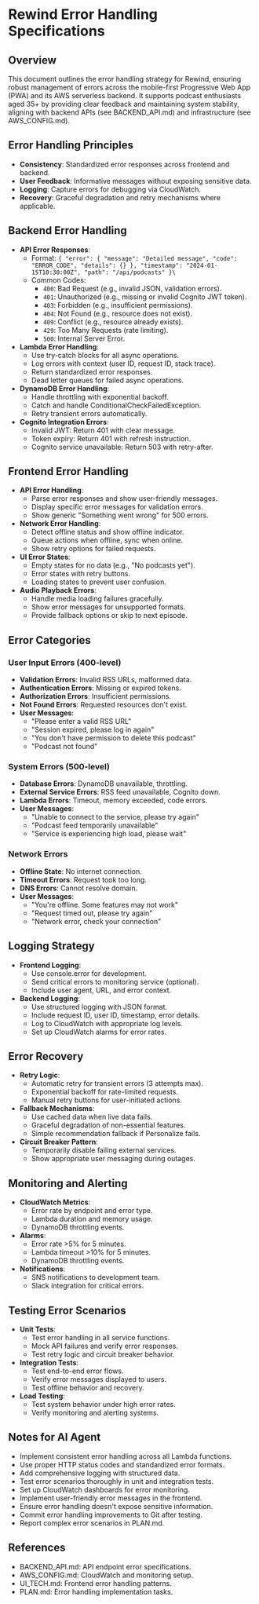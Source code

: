 # Rewind Error Handling Specifications

## Overview
This document outlines the error handling strategy for Rewind, ensuring robust management of errors across the mobile-first Progressive Web App (PWA) and its AWS serverless backend. It supports podcast enthusiasts aged 35+ by providing clear feedback and maintaining system stability, aligning with backend APIs (see BACKEND_API.md) and infrastructure (see AWS_CONFIG.md).

## Error Handling Principles
- **Consistency**: Standardized error responses across frontend and backend.
- **User Feedback**: Informative messages without exposing sensitive data.
- **Logging**: Capture errors for debugging via CloudWatch.
- **Recovery**: Graceful degradation and retry mechanisms where applicable.

## Backend Error Handling
- **API Error Responses**:
  - Format: `{ "error": { "message": "Detailed message", "code": "ERROR_CODE", "details": {} }, "timestamp": "2024-01-15T10:30:00Z", "path": "/api/podcasts" }\`
  - Common Codes:
    - `400`: Bad Request (e.g., invalid JSON, validation errors).
    - `401`: Unauthorized (e.g., missing or invalid Cognito JWT token).
    - `403`: Forbidden (e.g., insufficient permissions).
    - `404`: Not Found (e.g., resource does not exist).
    - `409`: Conflict (e.g., resource already exists).
    - `429`: Too Many Requests (rate limiting).
    - `500`: Internal Server Error.
- **Lambda Error Handling**:
  - Use try-catch blocks for all async operations.
  - Log errors with context (user ID, request ID, stack trace).
  - Return standardized error responses.
  - Dead letter queues for failed async operations.
- **DynamoDB Error Handling**:
  - Handle throttling with exponential backoff.
  - Catch and handle ConditionalCheckFailedException.
  - Retry transient errors automatically.
- **Cognito Integration Errors**:
  - Invalid JWT: Return 401 with clear message.
  - Token expiry: Return 401 with refresh instruction.
  - Cognito service unavailable: Return 503 with retry-after.

## Frontend Error Handling
- **API Error Handling**:
  - Parse error responses and show user-friendly messages.
  - Display specific error messages for validation errors.
  - Show generic "Something went wrong" for 500 errors.
- **Network Error Handling**:
  - Detect offline status and show offline indicator.
  - Queue actions when offline, sync when online.
  - Show retry options for failed requests.
- **UI Error States**:
  - Empty states for no data (e.g., "No podcasts yet").
  - Error states with retry buttons.
  - Loading states to prevent user confusion.
- **Audio Playback Errors**:
  - Handle media loading failures gracefully.
  - Show error messages for unsupported formats.
  - Provide fallback options or skip to next episode.

## Error Categories

### User Input Errors (400-level)
- **Validation Errors**: Invalid RSS URLs, malformed data.
- **Authentication Errors**: Missing or expired tokens.
- **Authorization Errors**: Insufficient permissions.
- **Not Found Errors**: Requested resources don't exist.
- **User Messages**:
  - "Please enter a valid RSS URL"
  - "Session expired, please log in again"
  - "You don't have permission to delete this podcast"
  - "Podcast not found"

### System Errors (500-level)
- **Database Errors**: DynamoDB unavailable, throttling.
- **External Service Errors**: RSS feed unavailable, Cognito down.
- **Lambda Errors**: Timeout, memory exceeded, code errors.
- **User Messages**:
  - "Unable to connect to the service, please try again"
  - "Podcast feed temporarily unavailable"
  - "Service is experiencing high load, please wait"

### Network Errors
- **Offline State**: No internet connection.
- **Timeout Errors**: Request took too long.
- **DNS Errors**: Cannot resolve domain.
- **User Messages**:
  - "You're offline. Some features may not work"
  - "Request timed out, please try again"
  - "Network error, check your connection"

## Logging Strategy
- **Frontend Logging**:
  - Use console.error for development.
  - Send critical errors to monitoring service (optional).
  - Include user agent, URL, and error context.
- **Backend Logging**:
  - Use structured logging with JSON format.
  - Include request ID, user ID, timestamp, error details.
  - Log to CloudWatch with appropriate log levels.
  - Set up CloudWatch alarms for error rates.

## Error Recovery
- **Retry Logic**:
  - Automatic retry for transient errors (3 attempts max).
  - Exponential backoff for rate-limited requests.
  - Manual retry buttons for user-initiated actions.
- **Fallback Mechanisms**:
  - Use cached data when live data fails.
  - Graceful degradation of non-essential features.
  - Simple recommendation fallback if Personalize fails.
- **Circuit Breaker Pattern**:
  - Temporarily disable failing external services.
  - Show appropriate user messaging during outages.

## Monitoring and Alerting
- **CloudWatch Metrics**:
  - Error rate by endpoint and error type.
  - Lambda duration and memory usage.
  - DynamoDB throttling events.
- **Alarms**:
  - Error rate >5% for 5 minutes.
  - Lambda timeout >10% for 5 minutes.
  - DynamoDB throttling events.
- **Notifications**:
  - SNS notifications to development team.
  - Slack integration for critical errors.

## Testing Error Scenarios
- **Unit Tests**:
  - Test error handling in all service functions.
  - Mock API failures and verify error responses.
  - Test retry logic and circuit breaker behavior.
- **Integration Tests**:
  - Test end-to-end error flows.
  - Verify error messages displayed to users.
  - Test offline behavior and recovery.
- **Load Testing**:
  - Test system behavior under high error rates.
  - Verify monitoring and alerting systems.

## Notes for AI Agent
- Implement consistent error handling across all Lambda functions.
- Use proper HTTP status codes and standardized error formats.
- Add comprehensive logging with structured data.
- Test error scenarios thoroughly in unit and integration tests.
- Set up CloudWatch dashboards for error monitoring.
- Implement user-friendly error messages in the frontend.
- Ensure error handling doesn't expose sensitive information.
- Commit error handling improvements to Git after testing.
- Report complex error scenarios in PLAN.md.

## References
- BACKEND_API.md: API endpoint error specifications.
- AWS_CONFIG.md: CloudWatch and monitoring setup.
- UI_TECH.md: Frontend error handling patterns.
- PLAN.md: Error handling implementation tasks.